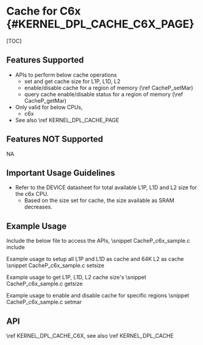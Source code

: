 # Cache for C6x  {#KERNEL_DPL_CACHE_C6X_PAGE}

[TOC]

## Features Supported

- APIs to perform below cache operations
  - set and get cache size for L1P, L1D, L2
  - enable/disable cache for a region of memory (\ref CacheP_setMar)
  - query cache enable/disable status for a region of memory (\ref CacheP_getMar)
- Only valid for below CPUs,
  - c6x
- See also \ref KERNEL_DPL_CACHE_PAGE

## Features NOT Supported

NA

## Important Usage Guidelines

- Refer to the DEVICE datasheet for total available L1P, L1D and L2 size for the c6x CPU.
  - Based on the size set for cache, the size available as SRAM decreases.

## Example Usage

Include the below file to access the APIs,
\snippet CacheP_c6x_sample.c include

Example usage to setup all L1P and L1D as cache and 64K L2 as cache
\snippet CacheP_c6x_sample.c setsize

Example usage to get L1P, L1D, L2 cache size's
\snippet CacheP_c6x_sample.c getsize

Example usage to enable and disable cache for specific regions
\snippet CacheP_c6x_sample.c setmar

## API

\ref KERNEL_DPL_CACHE_C6X, see also \ref KERNEL_DPL_CACHE
